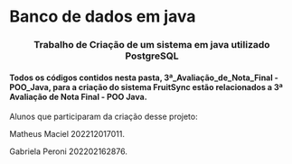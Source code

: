# Banco de dados em java

### <p align="center">Trabalho de Criação de um sistema em java utilizado PostgreSQL </p>

#### Todos os códigos contidos nesta pasta, 3ª_Avaliação_de_Nota_Final - POO_Java, para a criação do sistema FruitSync estão relacionados a 3ª Avaliação de Nota Final - POO Java.

Alunos que participaram da criação desse projeto:

Matheus Maciel 202212017011.

Gabriela Peroni 202202162876.
